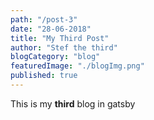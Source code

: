 ```yaml
---
path: "/post-3"
date: "28-06-2018"
title: "My Third Post"
author: "Stef the third"
blogCategory: "blog"
featuredImage: "./blogImg.png"
published: true
---
```


This is my **third** blog in gatsby